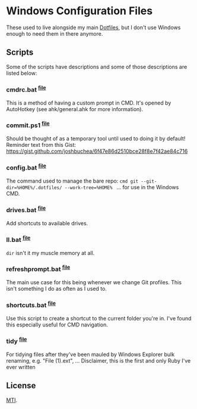 # Windows Configuration Files

These used to live alongside my main
[Dotfiles](https://github.com/julianorchard/dotfiles), but I don't use Windows
enough to need them in there anymore.

## Scripts

Some of the scripts have descriptions and some of those descriptions are listed
below:

### cmdrc.bat <sup>[file](/.bin/cmdrc.bat)</sup>

This is a method of having a custom prompt in CMD. It's opened by AutoHotkey (see ahk/general.ahk for more information).

### commit.ps1 <sup>[file](/.bin/commit.ps1)</sup>

Should be thought of as a temporary tool until used to doing it by default! Reminder text from this Gist: https://gist.github.com/joshbuchea/6f47e86d2510bce28f8e7f42ae84c716

### config.bat <sup>[file](/.bin/config.bat)</sup>

The command used to manage the bare repo: ```cmd git --git-dir=%HOME%/.dotfiles/ --work-tree=%HOME% ``` ... for use in the Windows CMD.

### drives.bat <sup>[file](/.bin/drives.bat)</sup>

Add shortcuts to available drives.

### ll.bat <sup>[file](/.bin/ll.bat)</sup>

`dir` isn't it my muscle memory at all.

### refreshprompt.bat <sup>[file](/.bin/refreshprompt.bat)</sup>

The main use case for this being whenever we change Git profiles. This isn't something I do as often as I used to.

### shortcuts.bat <sup>[file](/.bin/shortcuts.bat)</sup>

Use this script to create a shortcut to the current folder you're in. I've found this especially useful for CMD navigation.

### tidy <sup>[file](/.bin/tidy)</sup>

For tidying files after they've been mauled by Windows Explorer bulk renaming, e.g. "File (1).ext", ... Disclaimer, this is the first and only Ruby I've ever written

## License

[MTI](/LICENSE).
